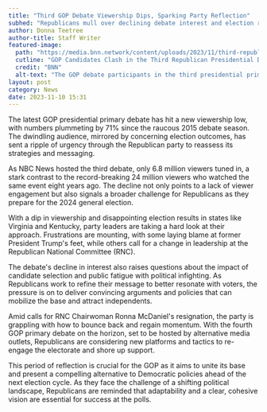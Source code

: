 ```yaml
---
title: "Third GOP Debate Viewership Dips, Sparking Party Reflection"
subhed: "Republicans mull over declining debate interest and election results."
author: Donna Teetree
author-title: Staff Writer
featured-image: 
  path: "https://media.bnn.network/content/uploads/2023/11/third-republican-presidential-debate-20231109025650.jpg"
  cutline: "GOP Candidates Clash in the Third Republican Presidential Debate"
  credit: "BNN"
  alt-text: "The GOP debate participants in the third presidential primary debate"
layout: post
category: News
date: 2023-11-10 15:31
---
```


The latest GOP presidential primary debate has hit a new viewership low, with numbers plummeting by 71% since the raucous 2015 debate season. The dwindling audience, mirrored by concerning election outcomes, has sent a ripple of urgency through the Republican party to reassess its strategies and messaging.

As NBC News hosted the third debate, only 6.8 million viewers tuned in, a stark contrast to the record-breaking 24 million viewers who watched the same event eight years ago. The decline not only points to a lack of viewer engagement but also signals a broader challenge for Republicans as they prepare for the 2024 general election.

With a dip in viewership and disappointing election results in states like Virginia and Kentucky, party leaders are taking a hard look at their approach. Frustrations are mounting, with some laying blame at former President Trump's feet, while others call for a change in leadership at the Republican National Committee (RNC).

The debate's decline in interest also raises questions about the impact of candidate selection and public fatigue with political infighting. As Republicans work to refine their message to better resonate with voters, the pressure is on to deliver convincing arguments and policies that can mobilize the base and attract independents.

Amid calls for RNC Chairwoman Ronna McDaniel's resignation, the party is grappling with how to bounce back and regain momentum. With the fourth GOP primary debate on the horizon, set to be hosted by alternative media outlets, Republicans are considering new platforms and tactics to re-engage the electorate and shore up support.

This period of reflection is crucial for the GOP as it aims to unite its base and present a compelling alternative to Democratic policies ahead of the next election cycle. As they face the challenge of a shifting political landscape, Republicans are reminded that adaptability and a clear, cohesive vision are essential for success at the polls.